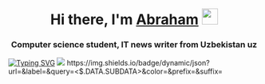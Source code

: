<h1 align="center">Hi there, I'm <a href="https://daniilshat.ru/" target="_blank">Abraham</a>
<img src="https://github.com/blackcater/blackcater/raw/main/images/Hi.gif" height="32"/></h1>
<h3 align="center">Computer science student, IT news writer from Uzbekistan uz</h3>
<a href="https://git.io/typing-svg"><img src="https://readme-typing-svg.demolab.com?font=Fira+Code&pause=1000&color=00F7ED&center=true&width=435&lines=Computer+science+student" alt="Typing SVG" /></a>
<img src="https://img.shields.io/badge/hello-pronoun-green">
https://img.shields.io/badge/dynamic/json?url=<URL>&label=<LABEL>&query=<$.DATA.SUBDATA>&color=<COLOR>&prefix=<PREFIX>&suffix=<SUFFIX>